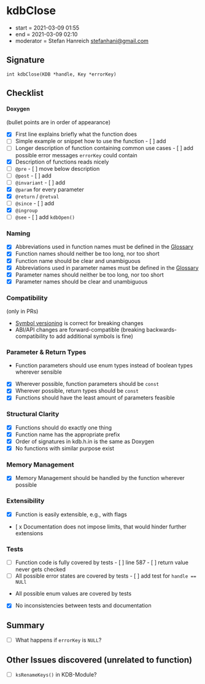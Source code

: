 # kdbClose

- start = 2021-03-09 01:55
- end = 2021-03-09 02:10
- moderator = Stefan Hanreich <stefanhani@gmail.com>

## Signature

`int kdbClose(KDB *handle, Key *errorKey)`

## Checklist

#### Doxygen

(bullet points are in order of appearance)

- [x] First line explains briefly what the function does
- [ ] Simple example or snippet how to use the function - [ ] add
- [ ] Longer description of function containing common use cases - [ ] add possible error messages `errorKey` could contain
- [x] Description of functions reads nicely
- [ ] `@pre` - [ ] move below description
- [ ] `@post` - [ ] add
- [ ] `@invariant` - [ ] add
- [x] `@param` for every parameter
- [x] `@return` / `@retval`
- [ ] `@since` - [ ] add
- [x] `@ingroup`
- [ ] `@see` - [ ] add `kdbOpen()`

### Naming

- [x] Abbreviations used in function names must be defined in the
      [Glossary](/doc/help/elektra-glossary.md)
- [x] Function names should neither be too long, nor too short
- [x] Function name should be clear and unambiguous
- [x] Abbreviations used in parameter names must be defined in the
      [Glossary](/doc/help/elektra-glossary.md)
- [x] Parameter names should neither be too long, nor too short
- [x] Parameter names should be clear and unambiguous

### Compatibility

(only in PRs)

- [Symbol versioning](/doc/dev/symbol-versioning.md)
  is correct for breaking changes
- ABI/API changes are forward-compatible (breaking backwards-compatibility
  to add additional symbols is fine)

### Parameter & Return Types

- Function parameters should use enum types instead of boolean types
  wherever sensible
- [x] Wherever possible, function parameters should be `const`
- [x] Wherever possible, return types should be `const`
- [x] Functions should have the least amount of parameters feasible

### Structural Clarity

- [x] Functions should do exactly one thing
- [x] Function name has the appropriate prefix
- [x] Order of signatures in kdb.h.in is the same as Doxygen
- [x] No functions with similar purpose exist

### Memory Management

- [x] Memory Management should be handled by the function wherever possible

### Extensibility

- [x] Function is easily extensible, e.g., with flags
- [ x Documentation does not impose limits, that would hinder further extensions

### Tests

- [ ] Function code is fully covered by tests - [ ] line 587 - [ ] return value never gets checked
- [ ] All possible error states are covered by tests - [ ] add test for `handle == NULl`
- All possible enum values are covered by tests
- [x] No inconsistencies between tests and documentation

## Summary

- [ ] What happens if `errorKey` is `NULL`?

## Other Issues discovered (unrelated to function)

- [ ] `ksRenameKeys()` in KDB-Module?
